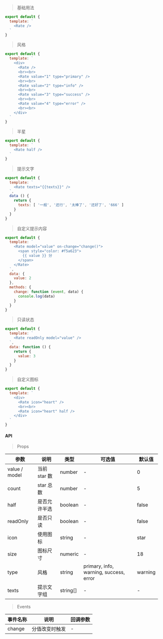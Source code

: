 > 基础用法

```js
export default {
  template: `
    <Rate />
  `
}
```

> 风格

```js
export default {
  template: `
    <div>
      <Rate />
      <br><br>
      <Rate value="1" type="primary" />
      <br><br>
      <Rate value="2" type="info" />
      <br><br>
      <Rate value="3" type="success" />
      <br><br>
      <Rate value="4" type="error" />
      <br><br>
    </div>
  `
}
```

> 半星

```js
export default {
  template: `
    <Rate half />
  `
}
```

> 提示文字

```js
export default {
  template: `
    <Rate texts="{{texts}}" />
  `,
  data () {
    return {
      texts: [ '一般', '还行', '太棒了', '还好了', '666' ]
    }
  }
}
```

> 自定义提示内容

```js
export default {
  template: `
    <Rate model="value" on-change="change()">
      <span style="color: #f5a623">
        {{ value }} 分
      </span>
    </Rate>
  `,
  data: {
    value: 2
  },
  methods: {
    change: function (event, data) {
      console.log(data)
    }
  }
}
```

> 只读状态

```js
export default {
  template: `
    <Rate readOnly model="value" />
  `,
  data: function () {
    return {
      value: 3
    }
  }
}
```

> 自定义图标

```js
export default {
  template: `
    <div>
      <Rate icon="heart" />
      <br><br>
      <Rate icon="heart" half />
    </div>
  `
}
```

#### API

> Props

参数 | 说明 | 类型 | 可选值 | 默认值
---|---|---|---|---
value / model | 当前 star 数 | number | - | 0
count | star 总数 | number | - | 5
half | 是否允许半选 | boolean | - | false
readOnly | 是否只读 | boolean | - | false
icon | 使用图标 | string | - | star
size | 图标尺寸 | numeric | - | 18
type | 风格 | string | primary, info, warning, success, error | warning
texts | 提示文字组 | string[] | - | -

> Events

事件名称 | 说明 | 回调参数
---|---|---
change | 分值改变时触发 | -

